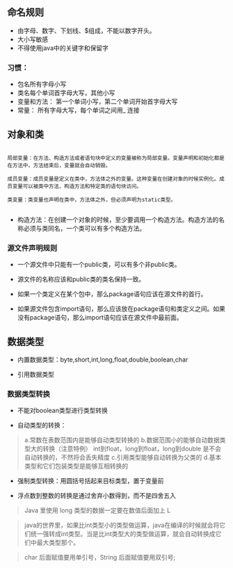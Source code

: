 ## 命名规则

- 由字母、数字、下划线、$组成，不能以数字开头。
- 大小写敏感
- 不得使用java中的关键字和保留字

### 习惯：

- 包名所有字母小写
- 类名每个单词首字母大写，其他小写
- 变量和方法： 第一个单词小写，第二个单词开始首字母大写
- 常量： 所有字母大写，每个单词之间用_ 连接

## 对象和类

``` shell

局部变量：在方法、构造方法或者语句块中定义的变量被称为局部变量。变量声明和初始化都是在方法中，方法结束后，变量就会自动销毁。		

成员变量：成员变量是定义在类中，方法体之外的变量。这种变量在创建对象的时候实例化。成员变量可以被类中方法、构造方法和特定类的语句块访问。

类变量：类变量也声明在类中，方法体之外，但必须声明为static类型。
		
```

- 构造方法：在创建一个对象的时候，至少要调用一个构造方法。构造方法的名称必须与类同名，一个类可以有多个构造方法。


### 源文件声明规则


- 一个源文件中只能有一个public类，可以有多个非public类。

- 源文件的名称应该和public类的类名保持一致。

- 如果一个类定义在某个包中，那么package语句应该在源文件的首行。

- 如果源文件包含import语句，那么应该放在package语句和类定义之间。如果没有package语句，那么import语句应该在源文件中最前面。


## 数据类型

- 内置数据类型：byte,short,int,long,float,double,boolean,char

- 引用数据类型


### 数据类型转换

- 不能对boolean类型进行类型转换

- 自动类型的转换：


> a.常数在表数范围内是能够自动类型转换的
> b.数据范围小的能够自动数据类型大的转换（注意特例）
> int到float，long到float，long到double 是不会自动转换的，不然将会丢失精度
> c.引用类型能够自动转换为父类的
> d.基本类型和它们包装类型是能够互相转换的

 - 强制类型转换：用圆括号括起来目标类型，置于变量前

- 浮点数到整数的转换是通过舍弃小数得到，而不是四舍五入

> Java 里使用 long 类型的数据一定要在数值后面加上 L

> java的世界里，如果比int类型小的类型做运算，java在编译的时候就会将它们统一强转成int类型。当是比int类型大的类型做运算，就会自动转换成它们中最大类型那个。

>char 后面赋值要用单引号，String 后面赋值要用双引号;